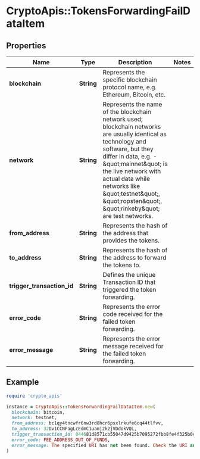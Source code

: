 # CryptoApis::TokensForwardingFailDataItem

## Properties

| Name | Type | Description | Notes |
| ---- | ---- | ----------- | ----- |
| **blockchain** | **String** | Represents the specific blockchain protocol name, e.g. Ethereum, Bitcoin, etc. |  |
| **network** | **String** | Represents the name of the blockchain network used; blockchain networks are usually identical as technology and software, but they differ in data, e.g. - \&quot;mainnet\&quot; is the live network with actual data while networks like \&quot;testnet\&quot;, \&quot;ropsten\&quot;, \&quot;rinkeby\&quot; are test networks. |  |
| **from_address** | **String** | Represents the hash of the address that provides the tokens. |  |
| **to_address** | **String** | Represents the hash of the address to forward the tokens to. |  |
| **trigger_transaction_id** | **String** | Defines the unique Transaction ID that triggered the token forwarding. |  |
| **error_code** | **String** | Represents the error code received for the failed token forwarding. |  |
| **error_message** | **String** | Represents the error message received for the failed token forwarding. |  |

## Example

```ruby
require 'crypto_apis'

instance = CryptoApis::TokensForwardingFailDataItem.new(
  blockchain: bitcoin,
  network: testnet,
  from_address: bc1qy4tncwfr6nw3rd8hcr6psxlrkufe6cq44tlfvv,
  to_address: 32Dv1CCNFagLcEdmC1uamj2k2jVDdokVQL,
  trigger_transaction_id: 044681d8571cb55047d9425b7095272fbb8fe4f325b0cd822d374b6153af12a1,
  error_code: FEE_ADDRESS_OUT_OF_FUNDS,
  error_message: The specified URI has not been found. Check the URI and try again.
)
```

